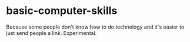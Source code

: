 # basic-computer-skills
Because some people don't know how to do technology and it's easier to just send people a link. Experimental.

